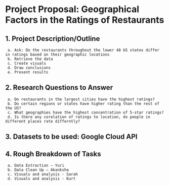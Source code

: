 # Project Proposal: Geographical Factors in the Ratings of Restaurants
## 1.	Project Description/Outline
	 a.	Ask: Do the restaurants throughout the lower 48 US states differ in ratings based on their geographic locations
	 b.	Retrieve the data
	 c.	Create visuals
	 d.	Draw conclusions
	 e.	Present results
## 2.	Research Questions to Answer
	 a.	Do restaurants in the largest cities have the highest ratings?
	 b.	Do certain regions or states have higher rating than the rest of the US?
	 c.	What geographies have the highest concentration of 5-star ratings?
	 d.	Is there any corelation of ratings to location, do people in different places rate differntly?
## 3.	Datasets to be used: Google Cloud API
## 4.	Rough Breakdown of Tasks
	 a.	Data Extraction – Yuri
	 b.	Data Clean Up – Akanksha
	 c.	Visuals and analysis - Sarah
	 d.	Visuals and analysis - Kurt
